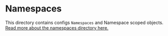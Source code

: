 # Namespaces

This directory contains configs `Namespaces` and Namespace scoped objects.  [Read more about the namespaces directory here.](https://cloud.google.com/anthos-config-management/docs/how-to/repo#namespaces)
